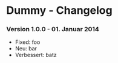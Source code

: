 Dummy - Changelog
=================

### Version 1.0.0 - 01. Januar 2014

* Fixed: foo
* Neu: bar
* Verbessert: batz

